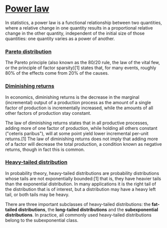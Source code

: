 # [Power law](https://www.wikiwand.com/en/Power_law)

In statistics, a power law is a functional relationship between two quantities, where a relative change in one quantity results in a proportional relative change in the other quantity, independent of the initial size of those quantities: one quantity varies as a power of another.

### [Pareto distribution](https://www.wikiwand.com/en/Pareto_principle)

The Pareto principle \(also known as the 80/20 rule, the law of the vital few, or the principle of factor sparsity\)\[1\] states that, for many events, roughly 80% of the effects come from 20% of the causes.

### [Diminishing returns](https://www.wikiwand.com/en/Diminishing_returns)

In economics, diminishing returns is the decrease in the marginal \(incremental\) output of a production process as the amount of a single factor of production is incrementally increased, while the amounts of all other factors of production stay constant.

The law of diminishing returns states that in all productive processes, adding more of one factor of production, while holding all others constant \("ceteris paribus"\), will at some point yield lower incremental per-unit returns.\[1\] The law of diminishing returns does not imply that adding more of a factor will decrease the total production, a condition known as negative returns, though in fact this is common.

### [Heavy-tailed distribution](https://www.wikiwand.com/en/Heavy-tailed_distribution#/Relationship_to_fat-tailed_distributions)

In probability theory, heavy-tailed distributions are probability distributions whose tails are not exponentially bounded:\[1\] that is, they have heavier tails than the exponential distribution. In many applications it is the right tail of the distribution that is of interest, but a distribution may have a heavy left tail, or both tails may be heavy.

There are three important subclasses of heavy-tailed distributions: the **fat-tailed distributions**, the **long-tailed distributions** and the **subexponential distributions**. In practice, all commonly used heavy-tailed distributions belong to the subexponential class.

